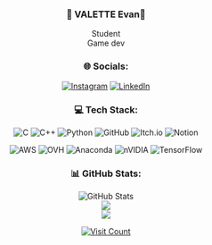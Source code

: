 <div align="center">
  <h3>🦊 VALETTE Evan🦊 </h3>
  <p>Student <br>Game dev </p>
  
  <h3>🌐 Socials:</h3>
  <p>
    <a href="https://www.instagram.com/evan100vlt/"><img src="https://img.shields.io/badge/Instagram-%23E4405F.svg?logo=Instagram&logoColor=white" alt="Instagram" /></a>
    <a href="https://www.linkedin.com/in/evan-valette-10839323b/"><img src="https://img.shields.io/badge/LinkedIn-%230077B5.svg?logo=linkedin&logoColor=white" alt="LinkedIn" /></a>
  </p>

  <h3>💻 Tech Stack:</h3>
  <p>
    <img src="https://img.shields.io/badge/c-%2300599C.svg?style=for-the-badge&logo=c&logoColor=white" alt="C" />
    <img src="https://img.shields.io/badge/c++-%2300599C.svg?style=for-the-badge&logo=c%2B%2B&logoColor=white" alt="C++" />
    <img src="https://img.shields.io/badge/python-3670A0?style=for-the-badge&logo=python&logoColor=ffdd54" alt="Python" />
    <img src="https://img.shields.io/badge/github-%23121011.svg?style=for-the-badge&logo=github&logoColor=white" alt="GitHub" />
    <img src="https://img.shields.io/badge/Itch-%23FF0B34.svg?style=for-the-badge&logo=Itch.io&logoColor=white" alt="Itch.io" />
    <img src="https://img.shields.io/badge/Notion-%23000000.svg?style=for-the-badge&logo=notion&logoColor=white" alt="Notion" />
  </p>
  
  <p>
      <img src="https://img.shields.io/badge/AWS-%23FF9900.svg?style=for-the-badge&logo=amazon-aws&logoColor=white" alt="AWS" />
    <img src="https://img.shields.io/badge/ovh-%23123F6D.svg?style=for-the-badge&logo=ovh&logoColor=#123F6D" alt="OVH" />
    <img src="https://img.shields.io/badge/Anaconda-%2344A833.svg?style=for-the-badge&logo=anaconda&logoColor=white" alt="Anaconda" />
    <img src="https://img.shields.io/badge/cuda-000000.svg?style=for-the-badge&logo=nVIDIA&logoColor=green" alt="nVIDIA" />
    <img src="https://img.shields.io/badge/TensorFlow-%23FF6F00.svg?style=for-the-badge&logo=TensorFlow&logoColor=white" alt="TensorFlow" />
  </p>



  <h3>📊 GitHub Stats:</h3>
  <p>
    <img src="https://github-readme-stats.vercel.app/api?username=ValetteEvan&theme=radical&hide_border=false&include_all_commits=true&count_private=true" alt="GitHub Stats" />
    <br />
    <img src="https://github-readme-streak-stats.herokuapp.com/?user=ValetteEvan&theme=radical&hide_border=false"/>
    <br />
    <img src="https://github-readme-stats.vercel.app/api/top-langs/?username=ValetteEvan&theme=radical&hide_border=false&include_all_commits=true&count_private=true&layout=compact" />
  </p>
  
  <p>
    <a href="https://visitcount.itsvg.in">
      <img src="https://visitcount.itsvg.in/api?id=ValetteEvan&icon=0&color=0" alt="Visit Count" />
    </a>
  </p>
</div>
